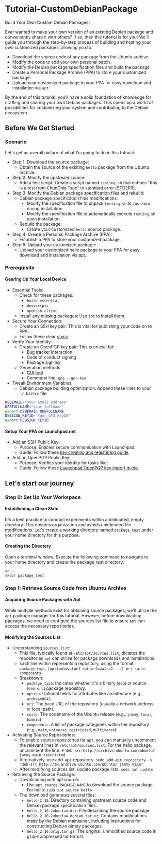 # Tutorial-CustomDebianPackage

Build Your Own Custom Debian Packages!

Ever wanted to make your own version of an existing Debian package and conveniently share it with others? If so, then this tutorial is for you! We'll guide you through the step-by-step process of building and hosting your own customized packages, allowing you to:

- Download the source code of any package from the Ubuntu archive.
- Modify the code to add your own personal patch.
- Modify the Debian package specification files and build the package
- Create a Personal Package Archive (PPA) to store your customized package.
- Upload your customized package to your PPA for easy download and installation via `apt`.

By the end of this tutorial, you'll have a solid foundation of knowledge for crafting and sharing your own Debian packages. This opens up a world of possibilities for customizing your system and contributing to the Debian ecosystem.

## Before We Get Started

### Scenario

Let's get an overall picture of what I'm going to do in this tutorial:

- Step 1: Download the source package:
  - Obtain the source of the existing `hello` package from the Ubuntu archive.
- Step 2: Modify the upstream source:
  - Add a test script: Create a script named `testing.sh` that echoes "this is a test from ChunChia Tsao" to standard error (STDERR).
- Step 3: Modify the Debian package specification files and rebuild:
  - Debian package specification files modifications: 
    - Modify the specification file to unpack `testing.sh` to `/usr/bin` during installation.
    - Modify the specification file to automatically execute `testing.sh` upon installation.
  - Rebuild the package:
    - Create your customized `hello` source package.
- Step 4: Create a Personal Package Archive (PPA):
  - Establish a PPA to store your customized package.
- Step 5: Upload your customized package:
  - Upload your customized hello package to your PPA for easy download and installation via apt.

### Prerequisite

#### Gearing Up Your Local Device

- Essential Tools:
  - Check for these packages:
    - `build-essential`
    - `devscripts`
    - `openssh-client`
  - Install any missing packages: Use `apt` to install them.
- Secure Your Connection:
  - Create an SSH key pair: This is vital for publishing your code on to PPA.
  - Follow these clear [steps](https://help.launchpad.net/YourAccount/CreatingAnSSHKeyPair)
- Verify Your Identity:
  - Create an OpenPGP key pair: This is crucial for:
    - Bug tracker interaction
    - Code of conduct signing
    - Package signing
  - Generation methods:
    - [GUI tool](https://launchpad.net/+help-registry/openpgp-keys.html)
    - Command line: `gpg --gen-key`
- Tweak Environment Variables:
  - Debian package building optimization: Append these lines to your `~/.bashrc` file:

```bash
DEBEMAIL="your email address"
DEBFULLNAME="your fullname"
export DEBEMAIL DEBFULLNAME
DEBSIGN_KEYID="Your_GPG_keyID"
export DEBSIGN_KEYID
```

#### Setup Your PPA on Launchpad.net

- Add an SSH Public Key:
  - Purpose: Enables secure communication with Launchpad.
  - Guide: Follow these [key creating and registering guide](https://help.launchpad.net/YourAccount/CreatingAnSSHKeyPair).
- Add an OpenPGP Public Key:
  - Purpose: Verifies your identity for tasks like:
  - Guide: Follow these [Launchpad OpenPGP key import guide](https://launchpad.net/+help-registry/import-pgp-key.html).

## Let's start our journey

### Step 0: Set Up Your Workspace

#### Establishing a Clean Slate

It's a best practice to conduct experiments within a dedicated, empty directory. This ensures organization and avoids unintended file modifications. Let's create a working directory named `package_test` under your home directory for this purpose.

#### Creating the Directory

Open a terminal window. Execute the following command to navigate to your home directory and create the package_test directory:

```bash
cd ~
mkdir package_test
```

### Step 1: Retrieve Source Code from Ubuntu Archive

#### Acquiring Source Packages with Apt

While multiple methods exist for obtaining source packages, we'll utilize the `apt` package manager for this tutorial. However, before downloading packages, we need to configure the sources list file to ensure `apt` can access the necessary repositories.

#### Modifying the Sources List

- Understanding `sources.list`:
  - This file, typically found at `/etc/apt/sources.list`, dictates the repositories `apt` can utilize for package downloads and installations.
  - Each line within represents a repository, using the format:
    `package_type [option1=value1 option2=value2 ...] uri suite components`
  - Breakdown:
    - `package_type`: Indicates whether it's a binary (`deb`) or source (`deb-src`) package repository.
    - `option`: Optional fields for attributes like architecture (e.g., `arch=amd64`).
    - `uri`: The base URL of the repository (usually a network address or local path).
    - `suite`: The codename of the Ubuntu release (e.g., `jammy`, `focal`, `bionic`).
    - `components`: A list of package categories within the repository (e.g., `main`, `universe`, `restricted`, `multiverse`).
- Activating Source Repositories:
  - To enable source repositories for `apt`, you can manually uncomment the relevant lines in `/etc/apt/sources.list`. For the hello package, uncomment the line: `# deb-src http://archive.ubuntu.com/ubuntu/ jammy main restricted`
  - Alternatively, use add-apt-repository:
  `sudo add-apt-repository -s 'deb-src http://tw.archive.ubuntu.com/ubuntu/ jammy main'`
  - After modifying sources.list, update package lists: `sudo apt update`
- Retrieving the Source Package:
  - Downloading with apt source:
    - Use `apt source PACKAGE-NAME` to download the source package. For hello: `sudo apt source hello`
  - The download generates several files:
    - `hello-2.10`: Directory containing upstream source code and Debian package specification files.
    - `hello_2.10-2ubuntu4.dsc`: File describing the source package.
    - `hello_2.10-2ubuntu4.debian.tar.xz`: Contains modifications made by the Debian maintainer, including instructions for constructing Debian binary packages.
    - `hello_2.10.orig.tar.gz`: The original, unmodified source code in gzip-compressed tar format.
